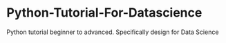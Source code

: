 # Python-Tutorial-For-Datascience
Python tutorial beginner to advanced. Specifically design for Data Science
